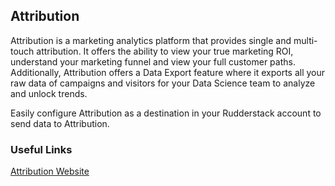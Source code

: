## Attribution
Attribution is a marketing analytics platform that provides single and multi-touch attribution. It offers the ability to view your true marketing ROI, understand your marketing funnel and view your full customer paths. Additionally, Attribution offers a Data Export feature where it exports all your raw data of campaigns and visitors for your Data Science team to analyze and unlock trends.

Easily configure Attribution as a destination in your Rudderstack account to send data to Attribution.

### Useful Links

[Attribution Website][]  

[//]: # "These are reference links used in the body of this note and get stripped out when the markdown processor does its job. There is no need to format nicely because it shouldn't be seen. Thanks SO - http://stackoverflow.com/questions/4823468/store-comments-in-markdown-syntax"

[attribution website]: https://attributionapp.com/
